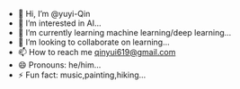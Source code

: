 - 👋 Hi, I’m @yuyi-Qin
- 👀 I’m interested in AI...
- 🌱 I’m currently learning machine learning/deep learning...
- 💞️ I’m looking to collaborate on learning...
- 📫 How to reach me qinyui619@gmail.com
- 😄 Pronouns: he/him...
- ⚡ Fun fact: music,painting,hiking...

<!---
yuyi-Qin/yuyi-Qin is a ✨ special ✨ repository because its `README.md` (this file) appears on your GitHub profile.
You can click the Preview link to take a look at your changes.
--->

